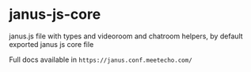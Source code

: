 # janus-js-core

janus.js file with types and videoroom and chatroom helpers, by default exported janus js core file

Full docs available in
`https://janus.conf.meetecho.com/`


